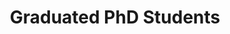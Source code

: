---
# A "Meet the Team" section created with the People widget.
# This section displays people from `content/authors/` which belong to the `user_groups` below.
widget: people

# This file represents a page section.
headless: true
# active: true

# Order that this section appears on the page.
weight: 26

title: Graduated PhD Students
subtitle:


content:
  # Page type to display. E.g. post, talk, publication...
  user_groups: ["Graduated PhD Students"]

# [content]
  # Choose which groups/teams of users to display.
  #   Edit `user_groups` in each user's profile to add them to one or more of these groups.
#   user_groups = ["Co-supervised PhD Students"]

design:
  # Show user's social networking links? (true/false)
  show_social: true

  # Show user's interests? (true/false)
  show_interests: false
  


# [design.background]
  # Apply a background color, gradient, or image.
  #   Uncomment (by removing `#`) an option to apply it.
  #   Choose a light or dark text color by setting `text_color_light`.
  #   Any HTML color name or Hex value is valid.
  
  # Background color.
  # color = "navy"
  
  # Background gradient.
  # gradient_start = "DeepSkyBlue"
  # gradient_end = "SkyBlue"
  
  # Background image.
  # image = "background.jpg"  # Name of image in `static/media/`.
  # image_darken = 0.6  # Darken the image? Range 0-1 where 0 is transparent and 1 is opaque.

  # Text color (true=light or false=dark).
  # text_color_light = true  
  
# [advanced]
#  # Custom CSS. 
#  css_style = ""
 
#  # CSS class.
#  css_class = ""
---